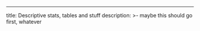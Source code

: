 ---
title: Descriptive stats, tables and stuff
description: >-
  maybe this should go first, whatever



